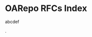 # OARepo RFCs Index

<!--
  The part between --ts-- and --te-- comments are automatically
  ovewritten by GHaction "update index.md" trigerred by push
-->
<!--ts-->
abcdef
<!--te-->

.
